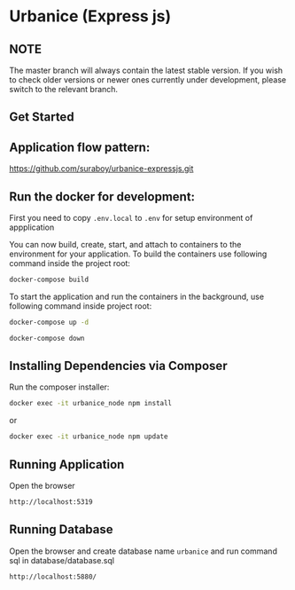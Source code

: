 Urbanice (Express js)
======

NOTE
----
The master branch will always contain the latest stable version. If you wish to check older versions or newer ones currently under development, please switch to the relevant branch.

Get Started
-----------

Application flow pattern:
---------------------
https://github.com/suraboy/urbanice-expressjs.git

Run the docker for development:
---------------------
First you need to copy `.env.local` to `.env` for setup environment of appplication

You can now build, create, start, and attach to containers to the environment for your application. To build the containers use following command inside the project root:

```bash
docker-compose build
```

To start the application and run the containers in the background, use following command inside project root:

```bash
docker-compose up -d
```
```bash
docker-compose down
```

Installing Dependencies via Composer
------------------------------------
Run the composer installer:

```bash
docker exec -it urbanice_node npm install
```
or
```bash
docker exec -it urbanice_node npm update
```

Running Application
------------------------------------
Open the browser
```bash
http://localhost:5319
```

Running Database
------------------------------------
Open the browser and create database name `urbanice`
and run command sql in database/database.sql
```bash
http://localhost:5880/
```

